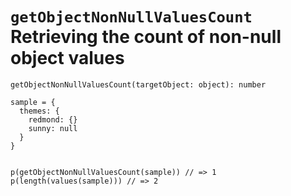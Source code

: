 # `getObjectNonNullValuesCount` Retrieving the count of non-null object values

```
getObjectNonNullValuesCount(targetObject: object): number
```

```stylus
sample = {
  themes: {
    redmond: {}
    sunny: null
  }
}


p(getObjectNonNullValuesCount(sample)) // => 1
p(length(values(sample))) // => 2
```

